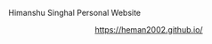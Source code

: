 Himanshu Singhal Personal Website

<div align="center">

<a href="https://heman2002.github.io/">https://heman2002.github.io/</a>
</div>